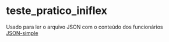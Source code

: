 # teste_pratico_iniflex

Usado para ler o arquivo JSON com o conteúdo dos funcionários<br>
<a href="https://storage.googleapis.com/google-code-archive-downloads/v2/code.google.com/json-simple/json-simple-1.1.1.jar">JSON-simple</a>
